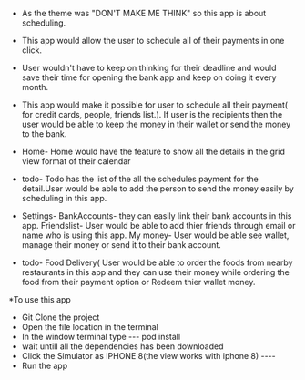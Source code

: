 * As the theme was "DON'T MAKE ME THINK" so this app is about scheduling.
* This app would allow the user to schedule all of their payments in one click. 
* User wouldn't have to keep on thinking for their deadline and would save their time for opening the bank app and keep on doing it every month.

* This app would make it possible for user to schedule all their payment( for credit cards, people, friends list.). If user is the recipients then the user would be able to keep the money in their wallet or send the money to the bank. 

* Home- Home would have the feature to show all the details in the grid view format of their calendar
* todo- Todo has the list of the all the schedules payment for the detail.User would be able to add the person to send the money easily by scheduling in this app.
* Settings- BankAccounts- they can easily link their bank accounts in this app. Friendslist- User would be able to add thier friends through email or name who is using this app. My money- User would be able see wallet, manage their money or send it to their bank account. 

* todo- Food Delivery( User would be able to order the foods from nearby restaurants in this app and they can use their money while ordering the food from their payment option
or Redeem thier wallet money.


*To use this app

* Git Clone the project
* Open the file location in the terminal
* In the window terminal type --- pod install
* wait untill all the dependencies has been downloaded
* Click the Simulator as IPHONE 8(the view works with iphone 8) ----
* Run the app


